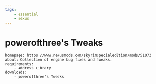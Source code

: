 ```yaml
---
tags:
    - essential
    - nexus
---
```


# powerofthree's Tweaks

```project_info
homepage: https://www.nexusmods.com/skyrimspecialedition/mods/51073
about: Collection of engine bug fixes and tweaks.
requirements:
    - Address Library
downloads:
    - powerofthree's Tweaks
```
